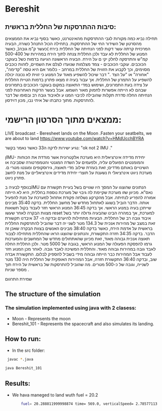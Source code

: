 # Bereshit 



## סיבות ההתרסקות של החללית בראשית:
תחילה נביא כמה מקורות לגבי ההתרסקות מהאינטרנט, כאשר בסוף נביא את הממצאים מהסרטון
של השידור החי של ההתרסקות.
בתחילה הכול התנהל כשורה, הבעיה המרכזית קרתה עשר דקות לפני הנחיתה של החללית בירח )כעשר
ק"מ גובה(, כאשר המנוע של החללית לא עבד ולכן החללית צנחה לתוך הירח במהירות של 500-400
קמ"ש והתרסקה לחלק יקי ם על הירח.
הבעיה הראשונה הגיעה בדמות כשל בעוקבי הכוכבים.
עוקבי הכוכבים - צמד מצלמות שנועדו לצלם את השמיים, לזהות כוכבים מסוימים, וכך לקבוע את הזווית
של החללית במרחב - כלומר אם היא טסה "קדימה", "אחורה" או "על הצד ." דבר שיכול להשפיע מאוד
על המנוע כי זווית לא נכונה יכולה להשפיע על התמרון של החללית. אך עבור בעיה זו מצאו פתרון בדמות
הטיית החללית על צידה בעת התמרונים, ושימוש במדי התאוצה במקום בעוקבי הכוכבים בתמרונים
שבהם לא הייתה אפשרות לחמוק מאור השמש.
אבל בעשר הדקות האחרונות לפני הנחיתה החלה סדרת תקלות שהובילה לכיבוי המנו ע ולאיבוד גובה רב
ובסופו של דבר להתרסקות.
מתוך כתבתו של איתי נבו, מכון דוידסון.
# ממצאים מתוך הסרטון הרישמי:

LIVE broadcast - Beresheet lands on the Moon 
.Fasten your seatbelts, we are about to land
https://www.youtube.com/watch?v=HMdUcchBYRA

נגיע ישירות לדקה ה33 כאשר נאמר בקשר: "ok not 2 IMU ."

ןIMU-
יחידת מדידה אינרציאלית היא מערכת אלקטרונית אשר מודדת את הכוחות והמומנטים הפועלים
עליה, ולפעמים על השדה המגנטי והטמפרטורה שסביבה או השינויים באותם מדדים; זאת בעזרת שילוב
מדי תאוצה, גירוסקופים ומגנטו מטרי ם. מערכת ניווט אינרציאלי ת נשענת על תוצרי יחידת מדידים
אינרציאליים על מנת לחשב פתרון ניווט.

בנוסף לבעיה בIMU הנתונים שהוצגו על המסך היו שגויים בשל בעיית תקשורת עם נאס"א.
מכיוון שזו מערכת שקיימת לה גיבוי של מערכת נוספת בחללית, היא לא הייתה אמורה להפריע לנחיתה.
אבל מהקרקע נשלחה פקודת אתחול למערכת על מנת להפעיל אותה. הדבר הוביל בשוגג לאתחול מחדש
של מחשב החללית.
בדקה 35:40 מבינים שייתכן בעיה במנוע הראשי. אך בדקה 36:45 המנוע הראשי חזר לעבוד בקול
תשואות מצוות הבקרה לאחר שעשו reset למערכת, אך במהרה הבינו שהבעיה גדולה יותר בשל איבוד
גובה רב של החללית.
הבעיות מתחילות להיערם ובדקה ה- 37 איבדנו תקשורת זאת במצב של מהירות אנכית של 134.3 מטר
לשני יה דבר שהוביל להתרסקות החללית בראשית על אדמת הירח, כאשר בדקה 38:40 מבינים האנשים
בצוות הבקרה שאכן זה הדבר.
בדקה 34:35 חזרה התקשורת, והנתונים שהוצגו הראו שהחללית מתחילה לצבור תאוצה אנכית גבוהה
מאוד, זאת מכיוון שהאתחולים מחדש של המחשבים והמערכות גרמו להפסקת הפעולה של המנוע
הראשי, בגובה של 5000 מטר. ולכן החללית החלה לאבד גובה במהירות גבוהה מאוד. והחללית המשיכה
לאבד גובה. לאחר מכן המנוע חזר לעבוד אבל המהירות כבר הייתה גבוהה מידי בשביל להספיק לבלום.
התקשורת אבדה שוב, ובדקה 36:40 התקשורת חזרה, אבל המהירות האופקית של החללית היה 130
מטר לשנייה, וגובה של כ-500 מטרים. מה שהוביל להתרסקות של בראשית על הירח תוך מספר שניות .

שמירת התרגום
## The structure of the simulation
### The simulation implemented using java with 2 clasess:
* Moon - Represents the moon
* Bereshit_101 - Represents the spacecraft and also simulates its landing.

## How to run:
* In the src folder:
 ```sh
  javac *.java
  ```
  ```sh
  java Bereshit_101
  ```
  
## Results:
* We hava maneged to land wuth fuel = 20.2 
  ```sh
      fuel= 20.288811999998874 time= 569.0, verticalSpeed= 2.785771131577139, horizontalSpeed= -0.015162682920312753, dist= -77536.35187283016, altitude=0.11888107864567887, angle= -36.85000000000001, weight= 185.28881199999887, acceleration= 0.6307180597606763
  ```
  

